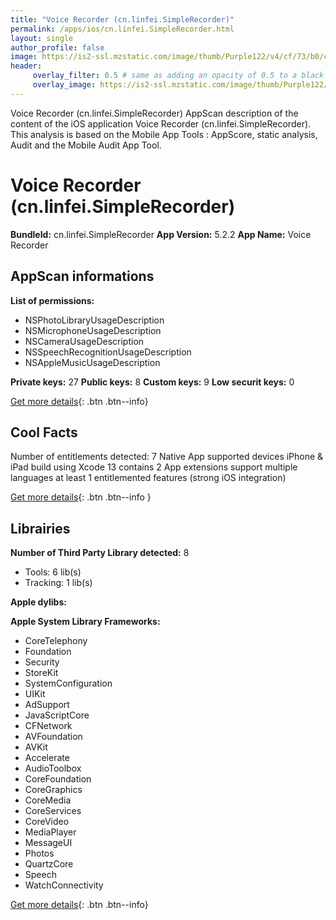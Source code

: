 ```yaml
---
title: "Voice Recorder (cn.linfei.SimpleRecorder)"
permalink: /apps/ios/cn.linfei.SimpleRecorder.html
layout: single
author_profile: false
image: https://is2-ssl.mzstatic.com/image/thumb/Purple122/v4/cf/73/b0/cf73b0d3-52ea-ba36-1a6d-252003f89646/AppIcon-0-0-1x_U007emarketing-0-0-0-7-0-0-sRGB-0-0-0-GLES2_U002c0-512MB-85-220-0-0.png/512x512bb.jpg
header: 
     overlay_filter: 0.5 # same as adding an opacity of 0.5 to a black background
     overlay_image: https://is2-ssl.mzstatic.com/image/thumb/Purple122/v4/cf/73/b0/cf73b0d3-52ea-ba36-1a6d-252003f89646/AppIcon-0-0-1x_U007emarketing-0-0-0-7-0-0-sRGB-0-0-0-GLES2_U002c0-512MB-85-220-0-0.png/512x512bb.jpg
---
```

Voice Recorder (cn.linfei.SimpleRecorder) AppScan description of the content of the iOS application Voice Recorder (cn.linfei.SimpleRecorder). This analysis is based on the Mobile App Tools : AppScore, static analysis, Audit and the Mobile Audit App Tool.

# Voice Recorder (cn.linfei.SimpleRecorder)

**BundleId:** cn.linfei.SimpleRecorder
**App Version:** 5.2.2
**App Name:** Voice Recorder


## AppScan informations 

**List of permissions:** 
- NSPhotoLibraryUsageDescription
- NSMicrophoneUsageDescription
- NSCameraUsageDescription
- NSSpeechRecognitionUsageDescription
- NSAppleMusicUsageDescription
  
  
**Private keys:** 27
**Public keys:** 8
**Custom keys:** 9
**Low securit keys:** 0
  
[Get more details](/pricing.html){: .btn .btn--info}

## Cool Facts

Number of entitlements detected: 7
Native App
supported devices iPhone & iPad
build using Xcode 13
contains 2 App extensions
support multiple languages
at least 1 entitlemented features (strong iOS integration)
  
[Get more details](/pricing.html){: .btn .btn--info }

## Librairies 
**Number of Third Party Library detected:** 8
- Tools: 6 lib(s)
- Tracking: 1 lib(s)


**Apple dylibs:**


**Apple System Library Frameworks:**
- CoreTelephony
- Foundation
- Security
- StoreKit
- SystemConfiguration
- UIKit
- AdSupport
- JavaScriptCore
- CFNetwork
- AVFoundation
- AVKit
- Accelerate
- AudioToolbox
- CoreFoundation
- CoreGraphics
- CoreMedia
- CoreServices
- CoreVideo
- MediaPlayer
- MessageUI
- Photos
- QuartzCore
- Speech
- WatchConnectivity


  
[Get more details](/pricing.html){: .btn .btn--info}

